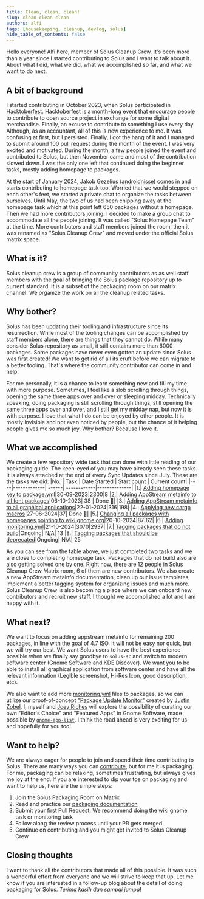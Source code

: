 ```yaml
---
title: Clean, clean, clean!
slug: clean-clean-clean
authors: alfi
tags: [housekeeping, cleanup, devlog, solus]
hide_table_of_contents: false
---
```


Hello everyone! Alfi here, member of Solus Cleanup Crew. It's been more than a year since I started contributing to Solus and I want to talk about it. About what I did, what we did, what we accomplished so far, and what we want to do next.

<!-- truncate -->

## A bit of background
I started contributing in October 2023, when Solus participated in [Hacktoberfest](https://getsol.us/2023/10/01/solus-and-hacktoberfest-2023/). Hacktoberfest is a month-long event that encourage people to contribute to open source project in exchange for some digital merchandise. Finally, an excuse to contribute to something I use every day. Although, as an accountant, all of this is new experience to me. It was confusing at first, but I persisted. Finally, I got the hang of it and I managed to submit around 100 pull request during the month of the event. I was very excited and motivated. During the month, a few people joined the event and contributed to Solus, but then November came and most of the contribution slowed down. I was the only one left that continued doing the beginner tasks, mostly adding homepage to packages.

At the start of January 2024, Jakob Gezelius ([androidnisse](https://github.com/androidnisse)) comes in and starts contributing to homepage task too. Worried that we would stepped on each other's feet, we started a private chat to organize the tasks between ourselves. Until May, the two of us had been chipping away at the homepage task which at this point left 650 packages without a homepage. Then we had more contributors joining. I decided to make a group chat to accommodate all the people joining. It was called "Solus Homepage Team" at the time. More contributors and staff members joined the room, then it was renamed as "Solus Cleanup Crew" and moved under the official Solus matrix space.

## What is it?
Solus cleanup crew is a group of community contributors as as well staff members with the goal of bringing the Solus package repository up to current standard. It is a subset of the packaging room on our matrix channel. We organize the work on all the cleanup related tasks.

## Why bother?
Solus has been updating their tooling and infrastructure since its resurrection. While most of the tooling changes can be accomplished by staff members alone, there are things that they cannot do. While many consider Solus repository as small, it still contains more than 6000 packages. Some packages have never even gotten an update since Solus was first created! We want to get rid of all its cruft before we can migrate to a better tooling. That's where the community contributor can come in and help.

For me personally, it is a chance to learn something new and fill my time with more purpose. Sometimes, I feel like a slob scrolling through things, opening the same three apps over and over or sleeping midday. Technically speaking, doing packaging is still scrolling through things, still opening the same three apps over and over, and I still get my midday nap, but now it is with purpose. I love that what I do can be enjoyed by other people. It is mostly invisible and not even noticed by people, but the chance of it helping people gives me so much joy. Why bother? Because I love it.

## What we accomplished
We create a few repository wide task that can done with little reading of our packaging guide. The keen-eyed of you may have already seen these tasks. It is always attached at the end of every Sync Updates since July. These are the tasks we did:
|No. | Task | Date Started | Start count | Current count|
|----|-------------| ------| ------------|--------------|
|1.| [Adding homepage key to package.yml](https://github.com/getsolus/packages/issues/411)|30-09-2023|2300|8
|2.| [Adding AppStream metainfo to all font packages](https://github.com/getsolus/packages/issues/449)|06-10-2023| 38 | Done 🎉|
|3.| [Adding AppStream metainfo to all graphical applications](https://github.com/getsolus/packages/issues/1389)|22-01-2024|316|198|
|4.| [Applying  new cargo macros](https://github.com/getsolus/packages/issues/3111)|27-06-2024|37| Done 🎉|
|5.| [Changing all packages with homepages pointing to wiki.gnome.org](https://github.com/getsolus/packages/issues/4116)|20-10-2024|87|62|
|6.| [Adding monitoring.yml](https://github.com/getsolus/packages/issues/4121)|21-10-2024|3070|2937|
|7.| [Tagging packages that do not build](https://github.com/getsolus/packages/issues?q=is%3Aopen+is%3Aissue+label%3A%22Packaging+Problem%22)|Ongoing| N/A| 13
|8.| [Tagging packages that should be deprecated](https://github.com/getsolus/packages/issues?q=is%3Aopen+is%3Aissue+label%3A%22Package%3A+Removal+Request%22)|Ongoing| N/A| 25

As you can see from the table above, we just completed two tasks and we are close to completing homepage task. Packages that do not build also are also getting solved one by one. Right now, there are 12 people in Solus Cleanup Crew Matrix room, 6 of them are new contributors. We also create a new AppStream metainfo documentation, clean up our issue templates, implement a better tagging system for organizing issues and much more. Solus Cleanup Crew is also becoming a place where we can onboard new contributors and recruit new staff. I thought we accomplished a lot and I am happy with it.


## What next?
We want to focus on adding appstream metainfo for remaining 200 packages, in line with the goal of 4.7 ISO. It will not be easy nor quick, but we will try our best. We want Solus users to have the best experience possible when we finally say goodbye to `solus-sc` and switch to modern software center (Gnome Software and KDE Discover). We want you to be able to install all graphical application from software center and have all the relevant information (Legible screenshot, Hi-Res Icon, good description, etc).

We also want to add more [monitoring.yml](https://help.getsol.us/docs/packaging/monitoring.yml) files to packages, so we can utilize our proof-of-concept ["Package Update Monitor"](https://shared.getsol.us/justin/updates/) created by [Justin Zobel](https://github.com/Justinzobel). I, myself and [Joey Riches](https://github.com/joebonrichie) will explore the possibility of curating  our own "Editor's Choice" and "Featured Apps" in Gnome Software, made possible by [`gnome-app-list`](https://gitlab.gnome.org/GNOME/gnome-app-list). I think the road ahead is very exciting for us and hopefully for you too!

## Want to help?
We are always eager for people to join and spend their time contributing to Solus. There are many ways you can [contribute](https://help.getsol.us/docs/user/contributing/getting-involved), but for me it is packaging. For me, packaging can be relaxing, sometimes frustrating, but always gives me joy at the end. If you are interested to dip your toe on packaging and want to help us, here are the simple steps:

1. Join the Solus Packaging Room on Matrix
2. Read and practice our [packaging documentation](https://help.getsol.us/docs/packaging/)
3. Submit your first Pull Request. We recommend doing the wiki gnome task or monitoring task
4. Follow along the review process until your PR gets merged
5. Continue on contributing and you might get invited to Solus Cleanup Crew

## Closing thoughts
I want to thank all the contributors that made all of this possible. It was such a wonderful effort from everyone and we will strive to keep that up. Let me know if you are interested in a follow-up blog about the detail of doing packaging for Solus. *Terima kasih dan sampai jumpa*!
